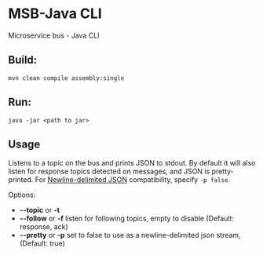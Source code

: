 # MSB-Java CLI

Microservice bus - Java CLI

## Build:
```
mvn clean compile assembly:single
```

## Run:
```
java -jar <path to jar>
```

## Usage

Listens to a topic on the bus and prints JSON to stdout. By default it will also listen for response topics detected on messages, and JSON is pretty-printed. For [Newline-delimited JSON](http://en.wikipedia.org/wiki/Line_Delimited_JSON) compatibility, specify `-p false`.

Options:
- **--topic** or **-t**
- **--follow** or **-f** listen for following topics, empty to disable (Default: response, ack)
- **--pretty** or **-p** set to false to use as a newline-delimited json stream, (Default: true)
